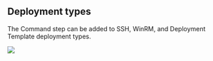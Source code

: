## Deployment types

The Command step can be added to SSH, WinRM, and Deployment Template deployment types.

![](./static/download-and-copy-artifacts-using-the-command-step-05.png)
